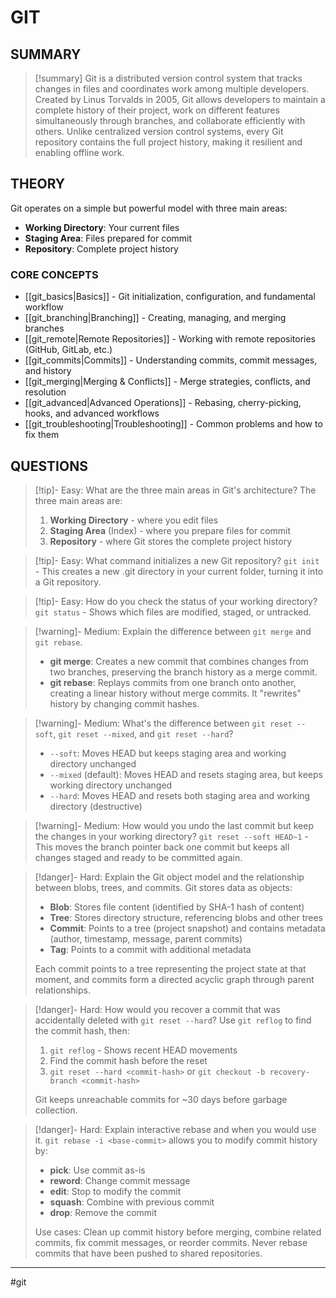 # GIT
## SUMMARY
> [!summary]
> Git is a distributed version control system that tracks changes in files and coordinates work among multiple developers. Created by Linus Torvalds in 2005, Git allows developers to maintain a complete history of their project, work on different features simultaneously through branches, and collaborate efficiently with others. Unlike centralized version control systems, every Git repository contains the full project history, making it resilient and enabling offline work.

## THEORY
Git operates on a simple but powerful model with three main areas:
- **Working Directory**: Your current files
- **Staging Area**: Files prepared for commit
- **Repository**: Complete project history

### CORE CONCEPTS
- [[git_basics|Basics]] - Git initialization, configuration, and fundamental workflow
- [[git_branching|Branching]] - Creating, managing, and merging branches
- [[git_remote|Remote Repositories]] - Working with remote repositories (GitHub, GitLab, etc.)
- [[git_commits|Commits]] - Understanding commits, commit messages, and history
- [[git_merging|Merging & Conflicts]] - Merge strategies, conflicts, and resolution
- [[git_advanced|Advanced Operations]] - Rebasing, cherry-picking, hooks, and advanced workflows
- [[git_troubleshooting|Troubleshooting]] - Common problems and how to fix them

## QUESTIONS
> [!tip]- Easy: What are the three main areas in Git's architecture?
> The three main areas are:
> 1. **Working Directory** - where you edit files
> 2. **Staging Area** (Index) - where you prepare files for commit
> 3. **Repository** - where Git stores the complete project history

> [!tip]- Easy: What command initializes a new Git repository?
> `git init` - This creates a new .git directory in your current folder, turning it into a Git repository.

> [!tip]- Easy: How do you check the status of your working directory?
> `git status` - Shows which files are modified, staged, or untracked.

> [!warning]- Medium: Explain the difference between `git merge` and `git rebase`.
> - **git merge**: Creates a new commit that combines changes from two branches, preserving the branch history as a merge commit.
> - **git rebase**: Replays commits from one branch onto another, creating a linear history without merge commits. It "rewrites" history by changing commit hashes.

> [!warning]- Medium: What's the difference between `git reset --soft`, `git reset --mixed`, and `git reset --hard`?
> - `--soft`: Moves HEAD but keeps staging area and working directory unchanged
> - `--mixed` (default): Moves HEAD and resets staging area, but keeps working directory unchanged
> - `--hard`: Moves HEAD and resets both staging area and working directory (destructive)

> [!warning]- Medium: How would you undo the last commit but keep the changes in your working directory?
> `git reset --soft HEAD~1` - This moves the branch pointer back one commit but keeps all changes staged and ready to be committed again.

> [!danger]- Hard: Explain the Git object model and the relationship between blobs, trees, and commits.
> Git stores data as objects:
> - **Blob**: Stores file content (identified by SHA-1 hash of content)
> - **Tree**: Stores directory structure, referencing blobs and other trees
> - **Commit**: Points to a tree (project snapshot) and contains metadata (author, timestamp, message, parent commits)
> - **Tag**: Points to a commit with additional metadata
> 
> Each commit points to a tree representing the project state at that moment, and commits form a directed acyclic graph through parent relationships.

> [!danger]- Hard: How would you recover a commit that was accidentally deleted with `git reset --hard`?
> Use `git reflog` to find the commit hash, then:
> 1. `git reflog` - Shows recent HEAD movements
> 2. Find the commit hash before the reset
> 3. `git reset --hard <commit-hash>` or `git checkout -b recovery-branch <commit-hash>`
> 
> Git keeps unreachable commits for ~30 days before garbage collection.

> [!danger]- Hard: Explain interactive rebase and when you would use it.
> `git rebase -i <base-commit>` allows you to modify commit history by:
> - **pick**: Use commit as-is
> - **reword**: Change commit message
> - **edit**: Stop to modify the commit
> - **squash**: Combine with previous commit
> - **drop**: Remove the commit
> 
> Use cases: Clean up commit history before merging, combine related commits, fix commit messages, or reorder commits. Never rebase commits that have been pushed to shared repositories.






- - -
#git